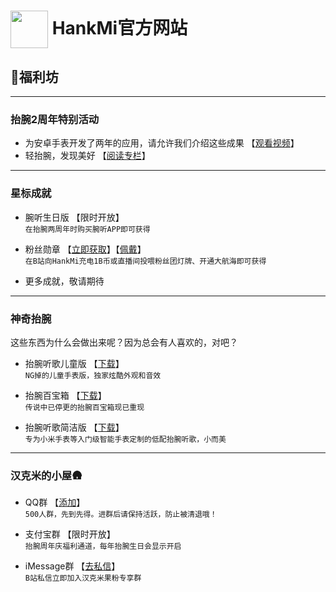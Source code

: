 # [<img src="favicon.ico" width="60" height="60" align="center" />](https://www.hankmi.com) HankMi官方网站

## 🎁福利坊

***

### 抬腕2周年特别活动
* 为安卓手表开发了两年的应用，请允许我们介绍这些成果  【[观看视频](https://www.bilibili.com/video/BV1dG41177aa)】  
* 轻抬腕，发现美好  【[阅读专栏](https://www.bilibili.com/read/cv18077549)】  

***

### 星标成就
* 腕听生日版 【限时开放】  
`在抬腕两周年时购买腕听APP即可获得`  
  
* 粉丝勋章 【[立即获取](https://space.bilibili.com/400656980)】【[佩戴](https://live.bilibili.com/p/html/live-fansmedal-wall/#/view-medal)】  
`在B站向HankMi充电1B币或直播间投喂粉丝团灯牌、开通大航海即可获得`  
  
* 更多成就，敬请期待

***

### 神奇抬腕
这些东西为什么会做出来呢？因为总会有人喜欢的，对吧？  
* 抬腕听歌儿童版 【[下载](https://hankmi.lanzouw.com/iMwCG0ep076d)】  
`NG掉的儿童手表版，独家炫酷外观和音效`  
  
* 抬腕百宝箱 【[下载](https://hankmi.lanzouw.com/iaIV10ep075c)】  
`传说中已停更的抬腕百宝箱现已重现`  
  
* 抬腕听歌简洁版 【[下载](https://hankmi.lanzouw.com/iZwiy0ep074b)】  
`专为小米手表等入门级智能手表定制的低配抬腕听歌，小而美`

***

### 汉克米的小屋🛖
* QQ群 【[添加](https://qm.qq.com/cgi-bin/qm/qr?k=TZP0BQcCNrkeLv7W3lvNOPaDRr2TUC9H&authKey=D+rNdWJdm2iNe1h3oUqidtXU0/oxFIeDkLi6fhSppsDPxWE9O8Lo49vUE0P+LCB2&noverify=0)】  
`500人群，先到先得。进群后请保持活跃，防止被清退哦！`  

* 支付宝群 【限时开放】  
`抬腕周年庆福利通道，每年抬腕生日会显示开启`  

* iMessage群 【[去私信](https://message.bilibili.com/?spm_id_from=333.999.0.0#whisper/mid400656980)】  
`B站私信立即加入汉克米果粉专享群`
